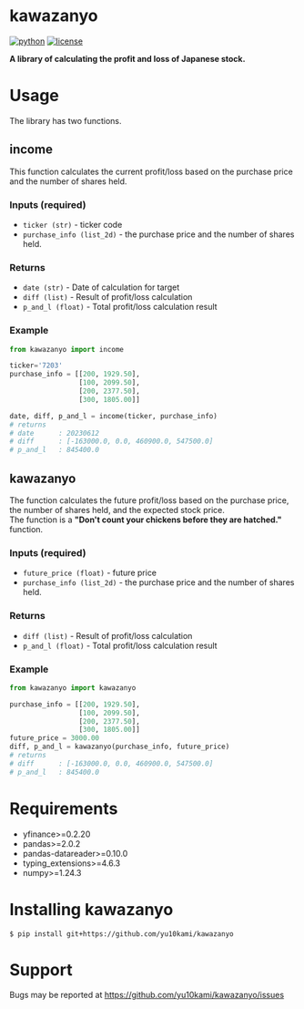 # kawazanyo
[![python](https://img.shields.io/badge/python-3.6%20%7C%203.7%20%7C%203.8%20%7C%203.9-blue?style=plastic%26logo%3Dappveyor)](https://www.python.org/)
[![license](https://img.shields.io/badge/license-MIT-purple?style=plastic%26logo%3Dappveyor)](https://github.com/yu10kami/kawazanyo/blob/main/LICENSE)

**A library of calculating the profit and loss of Japanese stock.**

# Usage
The library has two functions.
## income
This function calculates the current profit/loss based on the purchase price and the number of shares held.
### Inputs (required) 
* `ticker (str)` - ticker code
* `purchase_info (list_2d)` - the purchase price and the number of shares held.
### Returns
* `date (str)` - Date of calculation for target
* `diff (list)` - Result of profit/loss calculation
* `p_and_l (float)` - Total profit/loss calculation result

### Example
```python
from kawazanyo import income

ticker='7203'
purchase_info = [[200, 1929.50],
                 [100, 2099.50],
                 [200, 2377.50],
                 [300, 1805.00]]

date, diff, p_and_l = income(ticker, purchase_info)
# returns
# date      : 20230612
# diff      : [-163000.0, 0.0, 460900.0, 547500.0]
# p_and_l   : 845400.0
```

## kawazanyo
The function calculates the future profit/loss based on the purchase price, the number of shares held, and the expected stock price.  
The function is a **"Don't count your chickens before they are hatched."** function.
### Inputs (required) 
* `future_price (float)` - future price
* `purchase_info (list_2d)` - the purchase price and the number of shares held.
### Returns
* `diff (list)` - Result of profit/loss calculation
* `p_and_l (float)` - Total profit/loss calculation result

### Example
```python
from kawazanyo import kawazanyo

purchase_info = [[200, 1929.50],
                 [100, 2099.50],
                 [200, 2377.50],
                 [300, 1805.00]]
future_price = 3000.00
diff, p_and_l = kawazanyo(purchase_info, future_price)
# returns
# diff      : [-163000.0, 0.0, 460900.0, 547500.0]
# p_and_l   : 845400.0
```

# Requirements
* yfinance>=0.2.20
* pandas>=2.0.2
* pandas-datareader>=0.10.0
* typing_extensions>=4.6.3
* numpy>=1.24.3

# Installing kawazanyo
```
$ pip install git+https://github.com/yu10kami/kawazanyo
```

# Support
Bugs may be reported at https://github.com/yu10kami/kawazanyo/issues

